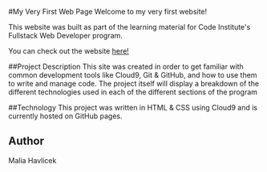 #My Very First Web Page
Welcome to my very first website!

This website was built as part of the learning material for Code Institute's Fullstack Web Developer program.

You can check out the website <a href="https://github.com/maliahavlicek/my-first-website" target="_blank">here!</a>

##Project Description
This site was created in order to get familiar with common development tools like Cloud9, Git & GitHub, and how to use them to write and manage code. The project itself will display a breakdown of the different technologies used in each of the different sections of the program

##Technology
This project was written in HTML & CSS using Cloud9 and is currently hosted on GitHub pages.

## Author
Malia Havlicek